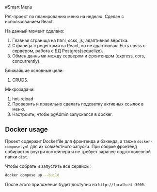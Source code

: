 #Smart Menu

Pet-проект по планированию меню на неделю. Сделан с использованием React.

На данный момент сделано:
1. Главная страница на html, scss, js, адаптивная вёрстка.
2. Страница с рецептами на React, но не адаптивная. Есть связь с сервером, работа с БД Postgres(sequelize).
3. Обмен данными между сервером и фронтендом (express, cors, concurrently).

Ближайшие основные цели:
1. CRUDS.

Микрозадачи:
1. hot-reload
2. Проверить и правильно сделать подсветку активных ссылок в меню.
3. Настроить, чтобы pgAdmin запускался в docker.

## Docker usage

Проект содержит Dockerfile для фронтенда и бэкенда, а также `docker-compose.yml` для их совместного запуска. При сборке фронтенд собирается внутри контейнера и не требует заранее подготовленной папки `dist`.

Чтобы собрать и запустить все сервисы:

```bash
docker compose up --build
```

После этого приложение будет доступно на `http://localhost:3000`.
